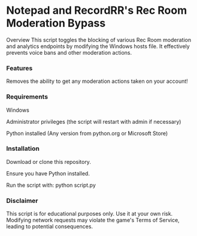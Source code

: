 # Notepad and RecordRR's Rec Room Moderation Bypass

Overview This script toggles the blocking of various Rec Room moderation and analytics endpoints by modifying the Windows hosts file. It effectively prevents voice bans and other moderation actions.

### Features

Removes the ability to get any moderation actions taken on your account!

### Requirements

Windows

Administrator privileges (the script will restart with admin if necessary)

Python installed (Any version from python.org or Microsoft Store)

### Installation

Download or clone this repository.

Ensure you have Python installed.

Run the script with:
python script.py

### Disclaimer
This script is for educational purposes only. Use it at your own risk. Modifying network requests may violate the game's Terms of Service, leading to potential consequences.

